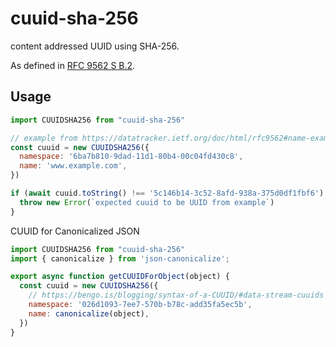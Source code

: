 # cuuid-sha-256

content addressed UUID using SHA-256.

As defined in [RFC 9562 S B.2](https://datatracker.ietf.org/doc/html/rfc9562#name-example-of-a-uuidv8-value-n).

## Usage

```javascript
import CUUIDSHA256 from "cuuid-sha-256"

// example from https://datatracker.ietf.org/doc/html/rfc9562#name-example-of-a-uuidv8-value-n
const cuuid = new CUUIDSHA256({
  namespace: '6ba7b810-9dad-11d1-80b4-00c04fd430c8',
  name: 'www.example.com',
})

if (await cuuid.toString() !== '5c146b14-3c52-8afd-938a-375d0df1fbf6') {
  throw new Error(`expected cuuid to be UUID from example`)
}
```

CUUID for Canonicalized JSON

```javascript
import CUUIDSHA256 from "cuuid-sha-256"
import { canonicalize } from 'json-canonicalize';

export async function getCUUIDForObject(object) {
  const cuuid = new CUUIDSHA256({
    // https://bengo.is/blogging/syntax-of-a-CUUID/#data-stream-cuuids
    namespace: '026d1093-7ee7-570b-b78c-add35fa5ec5b',
    name: canonicalize(object),
  }) 
}
```
